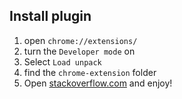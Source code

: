 ## Install plugin
1. open `chrome://extensions/`
2. turn the `Developer mode` on
3. Select `Load unpack`
4. find the `chrome-extension` folder
5. Open [stackoverflow.com](stackoverflow.com) and enjoy!
